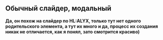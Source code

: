 ## Обычный слайдер, модальный

**Да, он похож на слайдер по HL:ALYX, только тут нет одного родительского элемента, а тут их много и да, процесс их создания никак не отличается, как я понял, зато смотрится красиво)**